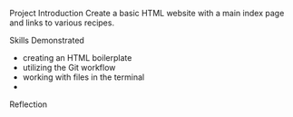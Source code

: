 Project Introduction
Create a basic HTML website with a main index page and links to various recipes.

Skills Demonstrated
- creating an HTML boilerplate
- utilizing the Git workflow
- working with files in the terminal
- 

Reflection